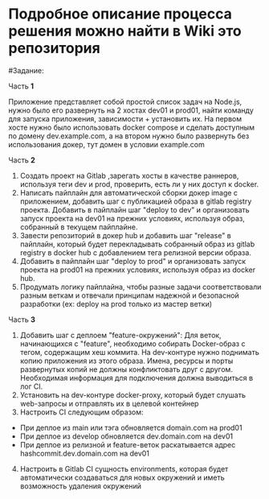 # Подробное описание процесса решения можно найти в Wiki это репозитория

#Задание:

Часть **1**

Приложение представляет собой простой список задач на Node.js, нужно было его развернуть на 2 хостах dev01 и prod01, найти команду для запуска приложения, зависимости + установить их. На первом хосте нужно было использовать docker compose и сделать доступным по домену dev.example.com, а на втором нужно было развернуть без использования докер, тут домен в условии example.com

Часть **2**

1) Cоздать проект на Gitlab ,зарегать хосты в качестве раннеров, используя теги dev и prod, проверить, есть ли у них доступ к docker.
2)  Написать пайплайн для автоматической сборки докер image с приложением, добавить шаг с публикацией образа в gitlab registry проекта. Добавить в пайплайн шаг "deploy to dev" и организовать запуск проекта на dev01 на прежних условиях, используя образ, собранный в текущем пайплайне.
3)  Завести репозиторий в докер hub и добавить шаг "release" в пайплайн, который будет перекладывать собранный образ из gitlab registry в docker hub с добавлением тега релизной версии образа.
4)  Добавить в пайплайн шаг "deploy to prod" и организовать запуск проекта на prod01 на прежних условиях, используя образ из docker hub.
5)   Продумать логику пайплайна, чтобы разные задачи соответствовали разным веткам и отвечали принципам надежной и безопасной разработки (ex: deploy на prod только из мастер ветки)

Часть **3**

1) Добавить шаг с деплоем "feature-окружений":
Для веток, начинающихся с "feature", необходимо собирать Docker-образ с тегом, содержащим хеш коммита.
На dev-контуре нужно поднимать копию приложения из этого образа.
Имена, ресурсы и порты развернутых копий не должны конфликтовать друг с другом.
Необходимая информация для подключения должна выводиться в лог CI.
2) Установить на dev-контуре docker-proxy, который будет слушать web-запросы и отправлять их в целевой контейнер
3) Настроить CI следующим образом:
- При деплое из main или тэга обновляется domain.com на prod01
- При деплое из develop обновляется dev.domain.com на dev01
- При деплое из релизной и feature-веток раскатывается адрес hashcommit.dev.domain.com на dev01
4) Настроить в Gitlab CI сущность environments, которая будет автоматически создаваться для новых окружений и иметь возможность удаления окружений

